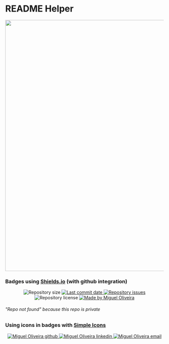 # README Helper

<p align="center">
   <img src="https://miro.medium.com/max/2400/1*oppPsIqwEiB_kndtd6GWxA.png" width="800"/>
</p>

### Badges using [Shields.io](https://shields.io/) (with github integration)

<p align="center">
  <img alt="Repository size" src="https://img.shields.io/github/repo-size/miguelsoliv/readme-helper">
  <a href="https://github.com/miguelsoliv/readme-helper/commits/master">
    <img alt="Last commit date" src="https://img.shields.io/github/last-commit/miguelsoliv/readme-helper">
  </a>
   <a href="https://github.com/miguelsoliv/readme-helper/issues">
    <img alt="Repository issues" src="https://img.shields.io/github/issues/miguelsoliv/readme-helper">
  </a>
  <img alt="Repository license" src="https://img.shields.io/github/license/miguelsoliv/readme-helper">
  <a href="https://github.com/miguelsoliv" target="_blank">
    <img alt="Made by Miguel Oliveira" src="https://img.shields.io/badge/made%20by-Miguel_Oliveira-informational">
  </a>
</p>

###### "Repo not found" because this repo is private

### Using icons in badges with [Simple Icons](https://simpleicons.org/)

<p align="center">
  <a href="https://github.com/miguelsoliv" target="_blank" >
    <img alt="Miguel Oliveira github" src="https://img.shields.io/badge/Github-%23F8952D?style=social&logo=github">
  </a>
  <a href="https://www.linkedin.com/in/miguelsoliv/" target="_blank" >
    <img alt="Miguel Oliveira linkedin" src="https://img.shields.io/badge/Linkedin-%23F8952D?style=social&logo=linkedin">
  </a>
  <a href="mailto:miguelosoares1@hotmail.com" target="_blank" >
    <img alt="Miguel Oliveira email" src="https://img.shields.io/badge/E--mail-%23F8952D?style=social&logo=gmail">
  </a>
</p>
